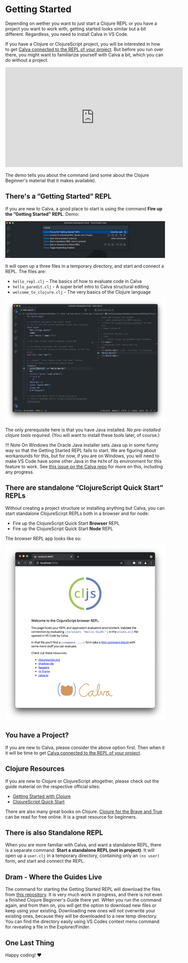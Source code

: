 # Getting Started

Depending on wether you want to just start a Clojure REPL or you have a project you want to work with, getting started looks similar but a bit different. Regardless, you need to install Calva in VS Code.

If you have a Clojure or ClojureScript project, you will be interested in how to get [Calva connected to the REPL of your project](connect.md). But before you run over there, you might want to familiarize yourself with Calva a bit, which you can do without a project.

<iframe width="560" height="315" src="https://www.youtube.com/embed/O6GrXXhCzCc" frameborder="0" allow="accelerometer; autoplay; clipboard-write; encrypted-media; gyroscope; picture-in-picture" allowfullscreen></iframe>

The demo tells you about the command (and some about the Clojure Beginner's material that it makes available).

## There's a ”Getting Started” REPL

If you are new to Calva, a good place to start is using the command **Fire up the ”Getting Started” REPL**. Demo:

![Command Palette Start Standalone REPL](images/howto/start-hello-repl.png "Fire up the ”Getting Started” REPL")

It will open up a three files in a temporary directory, and start and connect a REPL. The files are:

- `hello_repl.clj` – The basics of how to evaluate code in Calva
- `hello_paredit.clj` - A super brief intro to Calva structural editing
- `welcome_to_clojure.clj` - The very basics of the Clojure language

![Hello REPL](images/howto/hello-repl.png "hello-repl.clj")


The only prerequisite here is that you have Java installed. _No pre-installed clojure tools required._ (You will want to install these tools later, of course.)

!!! Note
    On Windows the Oracle Java installer sets Java up in some funny way so that the Getting Started REPL fails to start. We are figuring about workarounds for this, but for now, if you are on Windows, you will need to make VS Code have some other Java in the `PATH` of its environment for this feature to work. See [this issue on the Calva repo](https://github.com/BetterThanTomorrow/calva/issues/1162) for more on this, including any progress.

## There are standalone ”ClojureScript Quick Start” REPLs

Without creating a project structure or installing anything but Calva, you can start standalone ClojureScirpt REPLs both in a browser and for node:

* Fire up the ClojureScript Quick Start **Browser** REPL
* Fire up the ClojureScript Quick Start **Node** REPL

The browser REPL app looks like so:

![ClojureScript Quick Start Browser REPL](images/howto/clojurescript-quick-start.png "clojurescipt-quick-start")



## You have a Project?

If you are new to Calva, please consider the above option first. Then when it it will be time to get [Calva connected to the REPL of your project](connect.md).

## Clojure Resources

If you are new to Clojure or ClojureScript altogether, please check out the guide material on the respective official sites:

- [Getting Started with Clojure](https://clojure.org/guides/getting_started)
- [ClojureScript Quick Start](https://clojurescript.org/guides/quick-start)

There are also many great books on Clojure. [Clojure for the Brave and True](https://www.braveclojure.com/clojure-for-the-brave-and-true/) can be read for free online. It is a great resource for beginners.

## There is also Standalone REPL

When you are more familiar with Calva, and want a standalone REPL, there is a separate command: **Start a standalone REPL (not in project)**. It will open up a `user.clj` in a temporary directory, containing only an `(ns user)` form, and start and connect the REPL. 

## Dram - Where the Guides Live

The command for starting the Getting Started REPL will download the files from [this repository](https://github.com/BetterThanTomorrow/dram). It is very much work in progress, and there is not even a finished Clojure Beginner's Guide there yet. WHen you run the command again, and from then on, you will get the option to download new files or keep using your existing. Downloading new ones will not overwrite your existing ones, because they will be downloaded to a new temp directory. You can find the directory easily using VS Codes context menu command for revealing a file in the Explorer/Finder.

## One Last Thing

Happy coding! ♥️
